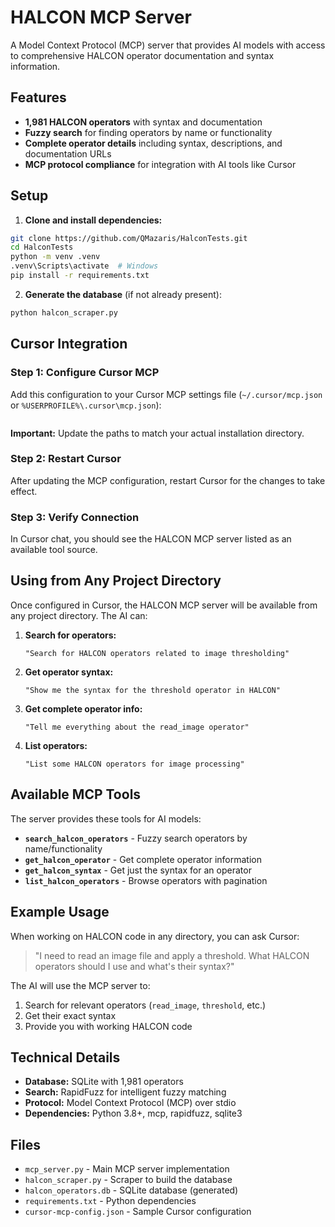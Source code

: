 # HALCON MCP Server

A Model Context Protocol (MCP) server that provides AI models with access to comprehensive HALCON operator documentation and syntax information.

## Features

- **1,981 HALCON operators** with syntax and documentation
- **Fuzzy search** for finding operators by name or functionality
- **Complete operator details** including syntax, descriptions, and documentation URLs
- **MCP protocol compliance** for integration with AI tools like Cursor

## Setup

1. **Clone and install dependencies:**
```bash
git clone https://github.com/QMazaris/HalconTests.git
cd HalconTests
python -m venv .venv
.venv\Scripts\activate  # Windows
pip install -r requirements.txt
```

2. **Generate the database** (if not already present):
```bash
python halcon_scraper.py
```

## Cursor Integration

### Step 1: Configure Cursor MCP

Add this configuration to your Cursor MCP settings file (`~/.cursor/mcp.json` or `%USERPROFILE%\.cursor\mcp.json`):

```json

```

**Important:** Update the paths to match your actual installation directory.

### Step 2: Restart Cursor

After updating the MCP configuration, restart Cursor for the changes to take effect.

### Step 3: Verify Connection

In Cursor chat, you should see the HALCON MCP server listed as an available tool source.

## Using from Any Project Directory

Once configured in Cursor, the HALCON MCP server will be available from any project directory. The AI can:

1. **Search for operators:**
   ```
   "Search for HALCON operators related to image thresholding"
   ```

2. **Get operator syntax:**
   ```
   "Show me the syntax for the threshold operator in HALCON"
   ```

3. **Get complete operator info:**
   ```
   "Tell me everything about the read_image operator"
   ```

4. **List operators:**
   ```
   "List some HALCON operators for image processing"
   ```

## Available MCP Tools

The server provides these tools for AI models:

- **`search_halcon_operators`** - Fuzzy search operators by name/functionality
- **`get_halcon_operator`** - Get complete operator information
- **`get_halcon_syntax`** - Get just the syntax for an operator  
- **`list_halcon_operators`** - Browse operators with pagination

## Example Usage

When working on HALCON code in any directory, you can ask Cursor:

> "I need to read an image file and apply a threshold. What HALCON operators should I use and what's their syntax?"

The AI will use the MCP server to:
1. Search for relevant operators (`read_image`, `threshold`, etc.)
2. Get their exact syntax
3. Provide you with working HALCON code

## Technical Details

- **Database:** SQLite with 1,981 operators
- **Search:** RapidFuzz for intelligent fuzzy matching
- **Protocol:** Model Context Protocol (MCP) over stdio
- **Dependencies:** Python 3.8+, mcp, rapidfuzz, sqlite3

## Files

- `mcp_server.py` - Main MCP server implementation
- `halcon_scraper.py` - Scraper to build the database
- `halcon_operators.db` - SQLite database (generated)
- `requirements.txt` - Python dependencies
- `cursor-mcp-config.json` - Sample Cursor configuration 
